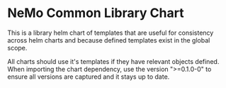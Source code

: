 # NeMo Common Library Chart

This is a library helm chart of templates that are useful for consistency across helm charts and because defined templates exist in the global scope.

All charts should use it's templates if they have relevant objects defined. When importing the chart dependency, use the version ">=0.1.0-0" to ensure all versions are captured and it stays up to date.
